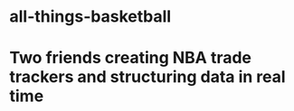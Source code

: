# all-things-basketball 

# Two friends creating NBA trade trackers and structuring data in real time

    